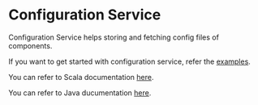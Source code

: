 Configuration Service
=========================

Configuration Service helps storing and fetching config files of components.

If you want to get started with configuration service, refer the [examples](https://tmtsoftware.github.io/csw-prod/services/config.html). 

You can refer to Scala documentation [here](https://tmtsoftware.github.io/csw-prod/api/scala/index.html).

You can refer to Java ducumentation [here](https://tmtsoftware.github.io/csw-prod/api/java/?/index.html).